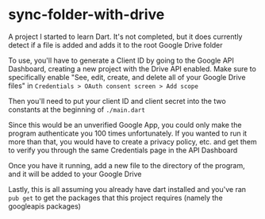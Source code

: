 # sync-folder-with-drive
A project I started to learn Dart. It's not completed, but it does currently detect if a file is added and adds it to the root Google Drive folder

To use, you'll have to generate a Client ID by going to the Google API Dashboard, creating a new project with the Drive API enabled. Make sure to specifically enable "See, edit, create, and delete all of your Google Drive files" in `Credentials > OAuth consent screen > Add scope`

Then you'll need to put your client ID and client secret into the two constants at the beginning of `./main.dart`

Since this would be an unverified Google App, you could only make the program authenticate you 100 times unfortunately. If you wanted to run it more than that, you would have to create a privacy policy, etc. and get them to verify you through the same Credentials page in the API Dashboard

Once you have it running, add a new file to the directory of the program, and it will be added to your Google Drive

Lastly, this is all assuming you already have dart installed and you've ran `pub get` to get the packages that this project requires (namely the googleapis packages)
